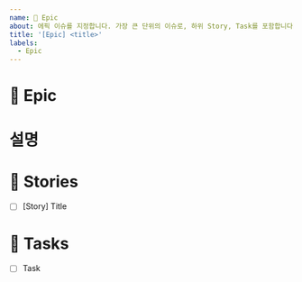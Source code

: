 ```yaml
---
name: 📕 Epic
about: 에픽 이슈를 지정합니다. 가장 큰 단위의 이슈로, 하위 Story, Task를 포함합니다.
title: '[Epic] <title>'
labels:
  - Epic
---
```

# 📕 Epic
<!-- 가장 큰 단위 별 이슈로 해당 섹션에서는 에픽의 개요를 작성합니다 -->

# 설명
<!-- 
    에픽에 대한 전반적인 설명을 작성합니다.
    세부 요구사항 등은 Story, Task에 작성하고, 해당 섹션에서는 해당 에픽에 대한 포괄적인 내용, 방향성 등을 작성합니다.
-->

# 📗 Stories
<!-- 
    비즈니스 로직과 관련된, 하위 스토리 이슈의 내용을 작성하고, 이슈로 전환해주세요
    
    # Example
    전환 전
    - [ ] [Story] Title 1 
    - [ ] [Story] Title 2
    - [ ] [Story] Title 3
    
    전환 후
    - [ ] #{story_1_issue_number}
    - [ ] #{story_2_issue_number}
    - [ ] #{story_3_issue_number}
-->
- [ ] [Story] Title

# 📘 Tasks
<!--
    비즈니스 로직과 연관되지 않은, 개발 관련 세부 작업 내용을 작성하고, 이슈로 전환해주세요
    
    # Example
    전환 전
    - [ ] [Task] Title 1
    - [ ] [Task] Title 2
    - [ ] [Task] Title 3
    
    전환 후
    - [ ] #{task_1_issue_number}
    - [ ] #{task_2_issue_number}
    - [ ] #{task_3_issue_number}
-->
- [ ] Task

<!--
   ✒️ Task, Story 중 사용하지 않는 부분은 삭제해주세요
-->